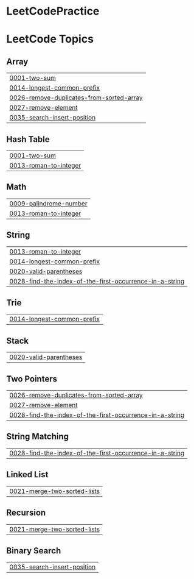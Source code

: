 # LeetCodePractice


<!---LeetCode Topics Start-->
# LeetCode Topics
## Array
|  |
| ------- |
| [0001-two-sum](https://github.com/romainchrishani/LeetCodePractice/tree/master/0001-two-sum) |
| [0014-longest-common-prefix](https://github.com/romainchrishani/LeetCodePractice/tree/master/0014-longest-common-prefix) |
| [0026-remove-duplicates-from-sorted-array](https://github.com/romainchrishani/LeetCodePractice/tree/master/0026-remove-duplicates-from-sorted-array) |
| [0027-remove-element](https://github.com/romainchrishani/LeetCodePractice/tree/master/0027-remove-element) |
| [0035-search-insert-position](https://github.com/romainchrishani/LeetCodePractice/tree/master/0035-search-insert-position) |
## Hash Table
|  |
| ------- |
| [0001-two-sum](https://github.com/romainchrishani/LeetCodePractice/tree/master/0001-two-sum) |
| [0013-roman-to-integer](https://github.com/romainchrishani/LeetCodePractice/tree/master/0013-roman-to-integer) |
## Math
|  |
| ------- |
| [0009-palindrome-number](https://github.com/romainchrishani/LeetCodePractice/tree/master/0009-palindrome-number) |
| [0013-roman-to-integer](https://github.com/romainchrishani/LeetCodePractice/tree/master/0013-roman-to-integer) |
## String
|  |
| ------- |
| [0013-roman-to-integer](https://github.com/romainchrishani/LeetCodePractice/tree/master/0013-roman-to-integer) |
| [0014-longest-common-prefix](https://github.com/romainchrishani/LeetCodePractice/tree/master/0014-longest-common-prefix) |
| [0020-valid-parentheses](https://github.com/romainchrishani/LeetCodePractice/tree/master/0020-valid-parentheses) |
| [0028-find-the-index-of-the-first-occurrence-in-a-string](https://github.com/romainchrishani/LeetCodePractice/tree/master/0028-find-the-index-of-the-first-occurrence-in-a-string) |
## Trie
|  |
| ------- |
| [0014-longest-common-prefix](https://github.com/romainchrishani/LeetCodePractice/tree/master/0014-longest-common-prefix) |
## Stack
|  |
| ------- |
| [0020-valid-parentheses](https://github.com/romainchrishani/LeetCodePractice/tree/master/0020-valid-parentheses) |
## Two Pointers
|  |
| ------- |
| [0026-remove-duplicates-from-sorted-array](https://github.com/romainchrishani/LeetCodePractice/tree/master/0026-remove-duplicates-from-sorted-array) |
| [0027-remove-element](https://github.com/romainchrishani/LeetCodePractice/tree/master/0027-remove-element) |
| [0028-find-the-index-of-the-first-occurrence-in-a-string](https://github.com/romainchrishani/LeetCodePractice/tree/master/0028-find-the-index-of-the-first-occurrence-in-a-string) |
## String Matching
|  |
| ------- |
| [0028-find-the-index-of-the-first-occurrence-in-a-string](https://github.com/romainchrishani/LeetCodePractice/tree/master/0028-find-the-index-of-the-first-occurrence-in-a-string) |
## Linked List
|  |
| ------- |
| [0021-merge-two-sorted-lists](https://github.com/romainchrishani/LeetCodePractice/tree/master/0021-merge-two-sorted-lists) |
## Recursion
|  |
| ------- |
| [0021-merge-two-sorted-lists](https://github.com/romainchrishani/LeetCodePractice/tree/master/0021-merge-two-sorted-lists) |
## Binary Search
|  |
| ------- |
| [0035-search-insert-position](https://github.com/romainchrishani/LeetCodePractice/tree/master/0035-search-insert-position) |
<!---LeetCode Topics End-->
